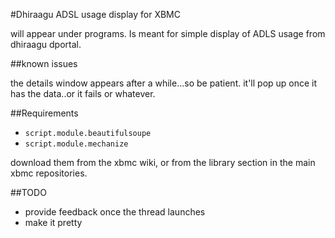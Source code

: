 #Dhiraagu ADSL usage display for XBMC

will appear under programs. Is meant for simple display of ADLS usage
from dhiraagu dportal.

##known issues

the details window appears after a while…so be patient. it'll pop up once it has the data..or it fails or whatever.

##Requirements

* `script.module.beautifulsoupe`  
* `script.module.mechanize`

download them from the xbmc wiki, or from the library section in the main xbmc repositories.


##TODO
* provide feedback once the thread launches
* make it pretty